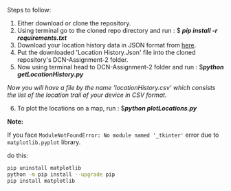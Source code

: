 Steps to follow:

1) Either download or clone the repository.
2) Using terminal go to the cloned repo directory and run : $ _**pip install -r requirements.txt**_ 
3) Download your location history data in JSON format from [here](https://takeout.google.com/).
4) Put the downloaded 'Location History.Json' file into the cloned repository's DCN-Assignment-2 folder.
5) Now using terminal head to DCN-Assignment-2 folder and run : $_**python getLocationHistory.py**_

 _Now you will have a file by the name 'locationHistory.csv' which consists the list of the location trail of your device in CSV format._
 
6) To plot the locations on a map, run : $_**python plotLocations.py**_

**Note:**

If you face `ModuleNotFoundError: No module named '_tkinter'` error due to `matplotlib.pyplot` library.

do this:

```bash
pip uninstall matplotlib
python -m pip install --upgrade pip
pip install matplotlib
```

